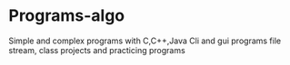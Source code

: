 # Programs-algo
Simple and complex programs with C,C++,Java Cli and gui programs file stream, class projects and practicing programs
